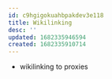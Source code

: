 ```yaml
---
id: c9hgigokuahbpakdev3e118
title: Wikilinking
desc: ''
updated: 1682335946594
created: 1682335910714
---
```


- wikilinking to proxies